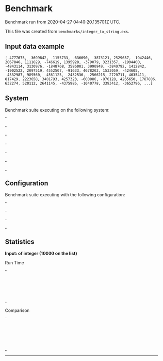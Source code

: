 # Benchmark

Benchmark run from 2020-04-27 04:40:20.135701Z UTC.

This file was created from `benchmarks/integer_to_string.exs`.

## Input data example

    [-4777675, -3699842, -1155733, -636690, -3873121, 2529657, -1942446, 2067846, 1111829, -746619, 1395928, -379079, 3231357, -1994400, -4843114, 3130976, -1848768, 3586001, 3990949, -3840792, 1412842, -1902522, 2097519, 4552507, -91633, 4678202, 1533059, -424605, -4532987, 989560, -4561125, -2432536, -2566215, 2720711, 4635411, 817429, 2223658, 3401793, 4257323, -600886, -870128, 4265650, 1787806, 632274, 520112, 2641145, -4375985, -1040778, 3393412, -3652796, ...]


## System

Benchmark suite executing on the following system:

<table style="width: 1%">
  <tr>
    <th style="width: 1%; white-space: nowrap">Operating System</th>
    <td>macOS</td>
  </tr><tr>
    <th style="white-space: nowrap">CPU Information</th>
    <td style="white-space: nowrap">Intel(R) Core(TM) i5-9600K CPU @ 3.70GHz</td>
  </tr><tr>
    <th style="white-space: nowrap">Number of Available Cores</th>
    <td style="white-space: nowrap">6</td>
  </tr><tr>
    <th style="white-space: nowrap">Available Memory</th>
    <td style="white-space: nowrap">32 GB</td>
  </tr><tr>
    <th style="white-space: nowrap">Elixir Version</th>
    <td style="white-space: nowrap">1.8.2</td>
  </tr><tr>
    <th style="white-space: nowrap">Erlang Version</th>
    <td style="white-space: nowrap">22.3.2</td>
  </tr>
</table>

## Configuration

Benchmark suite executing with the following configuration:

<table style="width: 1%">
  <tr>
    <th style="width: 1%">:time</th>
    <td style="white-space: nowrap">5 s</td>
  </tr><tr>
    <th>:parallel</th>
    <td style="white-space: nowrap">1</td>
  </tr><tr>
    <th>:warmup</th>
    <td style="white-space: nowrap">2 s</td>
  </tr>
</table>

## Statistics




__Input: of integer (10000 on the list)__

Run Time
<table style="width: 1%">
  <tr>
    <th>Name</th>
    <th style="text-align: right">IPS</th>
    <th style="text-align: right">Average</th>
    <th style="text-align: right">Devitation</th>
    <th style="text-align: right">Median</th>
    <th style="text-align: right">99th&nbsp;%</th>
  </tr>
  <tr>
    <td style="white-space: nowrap">`Integer.to_string/1`</td>
    <td style="white-space: nowrap; text-align: right">1131.59</td>
    <td style="white-space: nowrap; text-align: right">0.88 ms</td>
    <td style="white-space: nowrap; text-align: right">±5.22%</td>
    <td style="white-space: nowrap; text-align: right">0.87 ms</td>
    <td style="white-space: nowrap; text-align: right">1.10 ms</td>
  </tr>
  <tr>
    <td style="white-space: nowrap">`Kernel.to_string/1`</td>
    <td style="white-space: nowrap; text-align: right">826.61</td>
    <td style="white-space: nowrap; text-align: right">1.21 ms</td>
    <td style="white-space: nowrap; text-align: right">±4.72%</td>
    <td style="white-space: nowrap; text-align: right">1.19 ms</td>
    <td style="white-space: nowrap; text-align: right">1.52 ms</td>
  </tr>
  <tr>
    <td style="white-space: nowrap">concatenate inside string</td>
    <td style="white-space: nowrap; text-align: right">726.10</td>
    <td style="white-space: nowrap; text-align: right">1.38 ms</td>
    <td style="white-space: nowrap; text-align: right">±4.10%</td>
    <td style="white-space: nowrap; text-align: right">1.36 ms</td>
    <td style="white-space: nowrap; text-align: right">1.65 ms</td>
  </tr>
</table>

Comparison
<table style="width: 1%">
  <tr>
    <th>Name</th>
    <th style="text-align: right">IPS</th>
    <th style="text-align: right">Slower</th>
  <tr>
    <td style="white-space: nowrap">`Integer.to_string/1`</td>
    <td style="white-space: nowrap;text-align: right">1131.59</td>
    <td>&nbsp;</td>
  </tr>
  <tr>
    <td style="white-space: nowrap">`Kernel.to_string/1`</td>
    <td style="white-space: nowrap; text-align: right">826.61</td>
    <td style="white-space: nowrap; text-align: right">1.37x</td>
  </tr>
  <tr>
    <td style="white-space: nowrap">concatenate inside string</td>
    <td style="white-space: nowrap; text-align: right">726.10</td>
    <td style="white-space: nowrap; text-align: right">1.56x</td>
  </tr>
</table>


<hr/>

